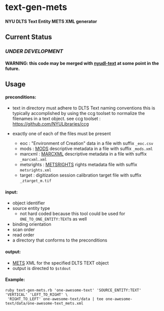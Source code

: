 # text-gen-mets

#### NYU DLTS Text Entity METS XML generator

## Current Status

### *UNDER DEVELOPMENT*
#### WARNING: this code may be merged with [nyudl-text](https://github.com/NYULibraries/nyudl-text) at some point in the future.

## Usage

#### preconditions:
     
- text in directory must adhere to DLTS Text naming conventions
  this is typically accomplished by using the ccg toolset to
  normalize the filenames in a text object.
  see ccg toolset : https://github.com/NYULibraries/ccg

- exactly one of each of the files must be present
  - eoc  : "Environment of Creation" data in a file with suffix ```_eoc.csv```
  - mods : [MODS](http://www.loc.gov/standards/mods/) descriptive metadata in a file with suffix ```_mods.xml```
  - marcxml : [MARCXML](http://www.loc.gov/standards/marcxml/) descriptive metadata in a file with suffix ```_marcxml.xml```
  - metsrights : [METSRIGHTS](http://www.loc.gov/standards/rights/METSRights.xsd) rights metadata file with suffix ```metsrights.xml```
  - target : digitization session calibration target file with suffix ```_ztarget_m.tif```

#### input:
- object identifier
- source entity type 
  - not hard coded because this tool could be used for ```ONE_TO_ONE_ENTITY:TEXT```s as well
- binding orientation
- scan order
- read order
- a directory that conforms to the preconditions

#### output:
- [METS](http://www.loc.gov/standards/mets/) XML for the specified DLTS TEXT object
- output is directed to ```$stdout```


#### Example:
```
ruby text-gen-mets.rb 'one-awesome-text' 'SOURCE_ENTITY:TEXT' 'VERTICAL' 'LEFT_TO_RIGHT' \
 'RIGHT_TO_LEFT' one-awesome-text/data | tee one-awesome-text/data/one-awesome-text_mets.xml
```
